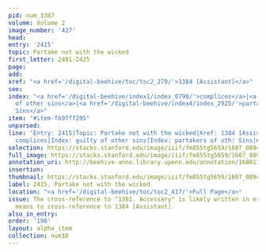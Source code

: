 ```yaml
---
pid: num_3387
volume: Volume 2
image_number: '427'
head:
entry: '2415'
topic: Partake not with the wicked
first_letter: 2401-2425
page:
add:
xref: "<a href='/digital-beehive/toc/toc2_270/'>1384 [Assistant]</a>"
see:
index: "<a href='/digital-beehive/index1/index_0790/'>complices</a>|<a href='/digital-beehive/index2/index_1787/'>guilty
  of other sins</a>|<a href='/digital-beehive/index4/index_2925/'>partakers of oth:
  Sins</a>"
item: "#item-fb97ff295"
unparsed:
line: 'Entry: 2415|Topic: Partake not with the wicked|Xref: 1384 [Assistant]|Index:
  complices|Index: guilty of other sins|Index: partakers of oth: Sins|#item-fb97ff295'
selection: https://stacks.stanford.edu/image/iiif/fm855tg5659/1607_0894/491,4370,2867,692/full/0/default.jpg
full_image: https://stacks.stanford.edu/image/iiif/fm855tg5659/1607_0894/full/full/0/default.jpg
annotation_uri: http://beehive-anno.library.upenn.edu/annotation/1680111153791
insertion:
thumbnail: https://stacks.stanford.edu/image/iiif/fm855tg5659/1607_0894/491,4370,600,180/250,/0/default.jpg
label: 2415. Partake not with the wicked
location: "<a href='/digital-beehive/toc/toc2_417/'>Full Page</a>"
issue: The cross-reference to "1381. Accessary" is likely written in error, and Pastorius
  means to cross-reference to 1384 [Assistant].
also_in_entry:
order: '190'
layout: alpha_item
collection: num10
---
```

